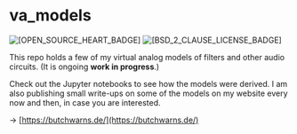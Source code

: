 # va_models

![[OPEN_SOURCE_HEART_BADGE]](https://badges.frapsoft.com/os/v1/open-source.png?v=103)
![[BSD_2_CLAUSE_LICENSE_BADGE]](https://img.shields.io/badge/License-BSD&#8722;2&#8722;Clause-blue.svg)

This repo holds a few of my virtual analog models of filters and other audio circuits. (It is ongoing **work in progress**.)  

Check out the Jupyter notebooks to see how the models were derived. I am also publishing small write-ups on some of the models on my website every now and then, in case you are interested. 

→ [https://butchwarns.de/](https://butchwarns.de/)
